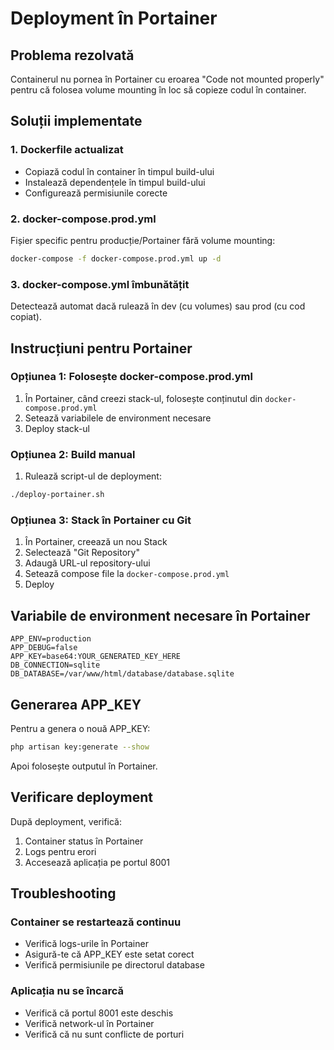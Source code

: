 # Deployment în Portainer

## Problema rezolvată

Containerul nu pornea în Portainer cu eroarea "Code not mounted properly" pentru că folosea volume mounting în loc să copieze codul în container.

## Soluții implementate

### 1. Dockerfile actualizat
- Copiază codul în container în timpul build-ului
- Instalează dependențele în timpul build-ului
- Configurează permisiunile corecte

### 2. docker-compose.prod.yml
Fișier specific pentru producție/Portainer fără volume mounting:
```bash
docker-compose -f docker-compose.prod.yml up -d
```

### 3. docker-compose.yml îmbunătățit
Detectează automat dacă rulează în dev (cu volumes) sau prod (cu cod copiat).

## Instrucțiuni pentru Portainer

### Opțiunea 1: Folosește docker-compose.prod.yml
1. În Portainer, când creezi stack-ul, folosește conținutul din `docker-compose.prod.yml`
2. Setează variabilele de environment necesare
3. Deploy stack-ul

### Opțiunea 2: Build manual
1. Rulează script-ul de deployment:
```bash
./deploy-portainer.sh
```

### Opțiunea 3: Stack în Portainer cu Git
1. În Portainer, creează un nou Stack
2. Selectează "Git Repository"
3. Adaugă URL-ul repository-ului
4. Setează compose file la `docker-compose.prod.yml`
5. Deploy

## Variabile de environment necesare în Portainer

```env
APP_ENV=production
APP_DEBUG=false
APP_KEY=base64:YOUR_GENERATED_KEY_HERE
DB_CONNECTION=sqlite
DB_DATABASE=/var/www/html/database/database.sqlite
```

## Generarea APP_KEY

Pentru a genera o nouă APP_KEY:
```bash
php artisan key:generate --show
```

Apoi folosește outputul în Portainer.

## Verificare deployment

După deployment, verifică:
1. Container status în Portainer
2. Logs pentru erori
3. Accesează aplicația pe portul 8001

## Troubleshooting

### Container se restartează continuu
- Verifică logs-urile în Portainer
- Asigură-te că APP_KEY este setat corect
- Verifică permisiunile pe directorul database

### Aplicația nu se încarcă
- Verifică că portul 8001 este deschis
- Verifică network-ul în Portainer
- Verifică că nu sunt conflicte de porturi
